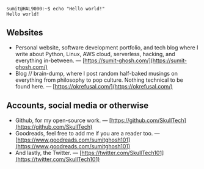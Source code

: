 ```console
sumit@HAL9000:~$ echo "Hello world!"
Hello world!
```

## Websites
- Personal website, software development portfolio, and tech blog where I write about Python, Linux, AWS cloud, serverless, hacking, and everything in-between. — [https://sumit-ghosh.com/](https://sumit-ghosh.com/)
- Blog // brain-dump, where I post random half-baked musings on everything from philosophy to pop culture. Nothing technical to be found here. — [https://okrefusal.com/](https://okrefusal.com/)

## Accounts, social media or otherwise
- Github, for my open-source work. — [https://github.com/SkullTech](https://github.com/SkullTech)
- Goodreads, feel free to add me if you are a reader too. — [https://www.goodreads.com/sumitghosh101](https://www.goodreads.com/sumitghosh101)
- And lastly, the Twitter. — [https://twitter.com/SkullTech101](https://twitter.com/SkullTech101)
